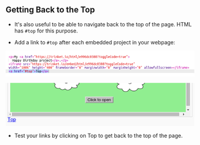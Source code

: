 ## Getting Back to the Top

+ It's also useful to be able to navigate back to the top of the page. HTML has `#top` for this purpose.

+ Add a link to `#top` after each embedded project in your webpage:

![screenshot](images/showcase-top-code.png)

![screenshot](images/showcase-top-output.png)

+ Test your links by clicking on Top to get back to the top of the page.